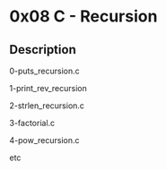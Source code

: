 # 0x08 C - Recursion

## Description

0-puts_recursion.c

1-print_rev_recursion

2-strlen_recursion.c

3-factorial.c

4-pow_recursion.c

etc